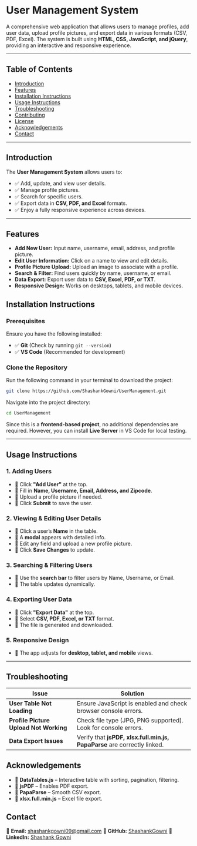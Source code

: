 # **User Management System**

A comprehensive web application that allows users to manage profiles, add user data, upload profile pictures, and export data in various formats (CSV, PDF, Excel). The system is built using **HTML, CSS, JavaScript, and jQuery**, providing an interactive and responsive experience.

---

## **Table of Contents**
- [Introduction](#introduction)
- [Features](#features)
- [Installation Instructions](#installation-instructions)
- [Usage Instructions](#usage-instructions)
- [Troubleshooting](#troubleshooting)
- [Contributing](#contributing)
- [License](#license)
- [Acknowledgements](#acknowledgements)
- [Contact](#contact)

---

## **Introduction**

The **User Management System** allows users to:
- ✅ Add, update, and view user details.
- ✅ Manage profile pictures.
- ✅ Search for specific users.
- ✅ Export data in **CSV, PDF, and Excel** formats.
- ✅ Enjoy a fully responsive experience across devices.

---

## **Features**

- **Add New User:** Input name, username, email, address, and profile picture.
- **Edit User Information:** Click on a name to view and edit details.
- **Profile Picture Upload:** Upload an image to associate with a profile.
- **Search & Filter:** Find users quickly by name, username, or email.
- **Data Export:** Export user data to **CSV, Excel, PDF, or TXT**.
- **Responsive Design:** Works on desktops, tablets, and mobile devices.

## **Installation Instructions**

### **Prerequisites**
Ensure you have the following installed:
- ✅ **Git** (Check by running `git --version`)
- ✅ **VS Code** (Recommended for development)

### **Clone the Repository**

Run the following command in your terminal to download the project:
```bash
git clone https://github.com/ShashankGowni/UserManagement.git
```
Navigate into the project directory:
```bash
cd UserManagement
```
Since this is a **frontend-based project**, no additional dependencies are required. However, you can install **Live Server** in VS Code for local testing.

---

## **Usage Instructions**

### **1. Adding Users**
- 🔹 Click **"Add User"** at the top.
- 🔹 Fill in **Name, Username, Email, Address, and Zipcode**.
- 🔹 Upload a profile picture if needed.
- 🔹 Click **Submit** to save the user.

### **2. Viewing & Editing User Details**
- 🔹 Click a user’s **Name** in the table.
- 🔹 A **modal** appears with detailed info.
- 🔹 Edit any field and upload a new profile picture.
- 🔹 Click **Save Changes** to update.

### **3. Searching & Filtering Users**
- 🔹 Use the **search bar** to filter users by Name, Username, or Email.
- 🔹 The table updates dynamically.

### **4. Exporting User Data**
- 🔹 Click **"Export Data"** at the top.
- 🔹 Select **CSV, PDF, Excel, or TXT** format.
- 🔹 The file is generated and downloaded.

### **5. Responsive Design**
- 🔹 The app adjusts for **desktop, tablet, and mobile** views.

---

## **Troubleshooting**

| Issue | Solution |
|-------|----------|
| **User Table Not Loading** | Ensure JavaScript is enabled and check browser console errors. |
| **Profile Picture Upload Not Working** | Check file type (JPG, PNG supported). Look for console errors. |
| **Data Export Issues** | Verify that **jsPDF, xlsx.full.min.js, PapaParse** are correctly linked. |


## **Acknowledgements**

- 📌 **DataTables.js** – Interactive table with sorting, pagination, filtering.
- 📌 **jsPDF** – Enables PDF export.
- 📌 **PapaParse** – Smooth CSV export.
- 📌 **xlsx.full.min.js** – Excel file export.


## **Contact**

📩 **Email:** [shashankgowni09@gmail.com](mailto:shashankgowni09@gmail.com)
🔗 **GitHub:** [ShashankGowni](https://github.com/ShashankGowni)
💼 **LinkedIn:** [Shashank Gowni](https://www.linkedin.com/in/shashankgowni)
